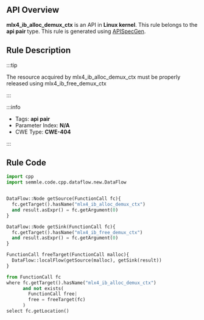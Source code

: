 ---
---


## API Overview
**mlx4_ib_alloc_demux_ctx** is an API in **Linux kernel**. This rule belongs to the **api pair** type. This rule is generated using [APISpecGen](../../tools/APISpecGen).
## Rule Description

:::tip

The resource acquired by mlx4_ib_alloc_demux_ctx must be properly released using mlx4_ib_free_demux_ctx

:::

:::info

- Tags: **api pair**
- Parameter Index: **N/A**
- CWE Type: **CWE-404**

:::

## Rule Code
```python
import cpp
import semmle.code.cpp.dataflow.new.DataFlow


DataFlow::Node getSource(FunctionCall fc){
  fc.getTarget().hasName("mlx4_ib_alloc_demux_ctx")
  and result.asExpr() = fc.getArgument(0)
}

DataFlow::Node getSink(FunctionCall fc){
  fc.getTarget().hasName("mlx4_ib_free_demux_ctx")
  and result.asExpr() = fc.getArgument(0)
}

FunctionCall freeTarget(FunctionCall malloc){
  DataFlow::localFlow(getSource(malloc), getSink(result))
}

from FunctionCall fc
where fc.getTarget().hasName("mlx4_ib_alloc_demux_ctx")
      and not exists(
        FunctionCall free| 
        free = freeTarget(fc)
      )
select fc.getLocation()

    
```